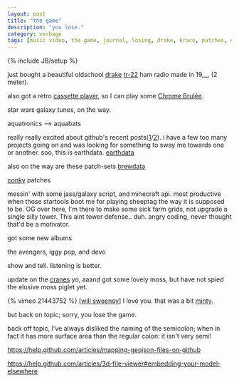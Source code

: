 ```yaml
---
layout: post
title: "the game"
description: "you lose."
category: verbage
tags: [music video, the game, journal, losing, drake, kraco, patches, earth, brew, conky, albums, ham, updates, eight-tracks]
---
```

{% include JB/setup %}

just bought a beautiful oldschool [drake](https://en.wikipedia.org/wiki/R._L._Drake_Company) [tr-22](http://www.wb4hfn.com/DRAKE/DrakeManuals/TR22/Manual_TR22.htm) ham radio made in 19__, (2 meter).

also got a retro [cassette player](kraco), so I can play some [Chrome Brulée](https://www.youtube.com/watch?v=UVlm5aJRAbA).

star wars galaxy tunes, on the way.

aquatronics --> aquabats

really really excited about github's recent posts([1](https://github.com/blog/1528-there-s-a-map-for-that)/[2](https://github.com/blog/1541-geojson-rendering-improvements)). i have a few too many projects going on and was looking for something to sway me towards one or another. soo, this is earthdata.
[earthdata](https://github.com/antivapor/patches/earth)

also on the way are these patch-sets
[brewdata](https://github.com/antivapor/patches/brew)

[conky](https://github.com/antivapor/patches/conky) patches

messin' with some jass/galaxy script, and minecraft api. most productive when those startools boot me for playing sheeptag the way it is supposed to be. OG over here, I'm there to make some sick farm grids, not upgrade a single silly tower. This aint tower defense.. duh. angry coding, never thought that'd be a motivator.

got some new albums

the avengers, iggy pop, and devo

show and tell. listening is better.

update on the [cranes]() yo, aaand got some lovely moss, but have not spied the elusive moss piglet yet.

{% vimeo 21443752 %}
[[will sweeney](http://www.bigactive.com/illustration/will-sweeney/general-portfolio)] I love you. that was a bit [minty](https://www.youtube.com/watch?v=C3pIBIx_7oI&feature=player_detailpage#t=61s).

but back on topic; sorry, you lose the game.

back off topic, I've always disliked the naming of the semicolon; when in fact it has more surface area than the regular colon: it isn't very semi!

https://help.github.com/articles/mapping-geojson-files-on-github

https://help.github.com/articles/3d-file-viewer#embedding-your-model-elsewhere
